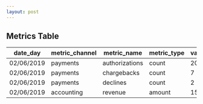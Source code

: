 ```yaml
---
layout: post
---
```


## Metrics Table

  | date_day   | metric_channel | metric_name | metric_type | value | past_7 | past_14 | past_21 | ly_value | ... | target |
|------------|----------------|-------------|-------------|-------|--------|---------|---------|----------|-----|--------|
| 02/06/2019 | payments      | authorizations       | count       | 20    | 200    | 300     | 150     | 15       | ... | 15     |
| 02/06/2019 | payments      | chargebacks         | count       | 7     | 40     | 60      | 50      | 3        | ... | 10     |
| 02/06/2019 | payments      | declines        | count       | 2     | 10     | 5       | 20      | 2        | ... | 3      |
| 02/06/2019 | accounting     | revenue     | amount      | 150   | 3000   | 2000    | 1500    | 20       | ... | 100    |